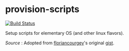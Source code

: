 # provision-scripts
[![Build Status](https://travis-ci.org/IronistM/provision-scripts.svg?branch=master)](https://travis-ci.org/IronistM/provision-scripts)

Setup scripts for elementary OS (and other linux flavors).

*Source* : Adopted from [floriancourgey](https://github.com/floriancourgey)'s original [gist](https://gist.github.com/floriancourgey/c7d9af45360bd6832da61198373b7e82).
